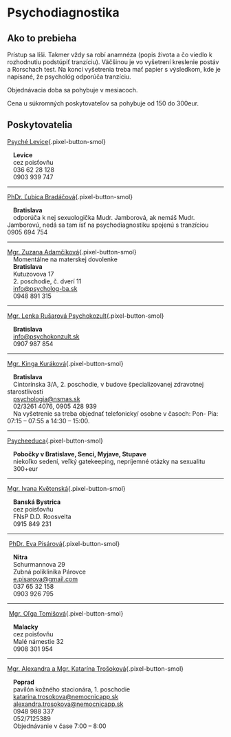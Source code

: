 # Psychodiagnostika

## Ako to prebieha
Prístup sa líši. Takmer vždy sa robí anamnéza (popis života a čo viedlo k rozhodnutiu podstúpiť tranzíciu). Väčšinou je vo vyšetrení kreslenie postáv a Rorschach test. Na konci vyšetrenia treba mať papier s výsledkom, kde je napísané, že psychológ odporúča tranzíciu.
 
Objednávacia doba sa pohybuje v mesiacoch.

Cena u súkromných poskytovateľov sa pohybuje od 150 do 300eur.

## Poskytovatelia

[Psyché Levice](https://www.psychelevice.sk/){.pixel-button-smol}  

&emsp;**Levice**  
&emsp;cez poisťovňu  
&emsp;036 62 28 128  
&emsp;0903 939 747  

* * *

[PhDr. Ľubica Bradáčová](https://www.unb.sk/psychologicka-ambulancia-denny-stacionar-podunajske-biskupice/){.pixel-button-smol}  

&emsp;**Bratislava**  
&emsp;odporúča k nej sexuologička Mudr. Jamborová, ak nemáš Mudr. Jamborovú, nedá sa tam ísť na psychodiagnostiku spojenú s tranzíciou
&emsp;0905 694 754  

* * *

[Mgr. Zuzana Adamčíková](https://psycholog-ba.sk/){.pixel-button-smol}  
&emsp;Momentálne na materskej dovolenke  
&emsp;**Bratislava**  
&emsp;Kutuzovova 17  
&emsp;2. poschodie, č. dverí 11  
&emsp;<a>info@psycholog-ba.sk</a>  
&emsp;0948 891 315  

* * *

[Mgr. Lenka Rušarová Psychokozult](https://www.psychokonzult.sk/){.pixel-button-smol}  

&emsp;**Bratislava**  
&emsp;info@psychokonzult.sk  
&emsp;0907 987 854  

* * *

[Mgr. Kinga Kuráková](https://www.e-vuc.sk/bsk/zdravotnictvo/ambulantne-zdravotnicke-zariadenia/bratislava-i/ambulancia-klinickej-psychologie-mgr.-kinga-kurakova-bratislava-stare-mesto-univerzitna-nemocnica-nemocnica-svateho-michala-a.-s..html?page_id=145341){.pixel-button-smol}  

&emsp;**Bratislava**  
&emsp;Cintorínska 3/A, 2. poschodie, v budove špecializovanej zdravotnej starostlivosti  
&emsp;psychologia@nsmas.sk  
&emsp;02/3261 4076, 0905 428 939  
&emsp;Na vyšetrenie sa treba objednať telefonicky/ osobne v časoch: Pon- Pia: 07:15 – 07:55 a 14:30 – 15:00.  

* * *

[Psycheeduca](https://www.psycheeduca.sk){.pixel-button-smol}  

&emsp;**Pobočky v Bratislave, Senci, Myjave, Stupave**  
&emsp;niekoľko sedení, veľký gatekeeping, nepríjemné otázky na sexualitu  
&emsp;300+eur  

* * *

[Mgr. Ivana Květenská](https://www.fnspfdr.sk/ikvetenska/){.pixel-button-smol}  

&emsp;**Banská Bystrica**  
&emsp;cez poisťovňu  
&emsp;FNsP D.D. Roosvelta  
&emsp;0915 849 231  

* * *
​
[PhDr. Eva Pisárová](https://www.evapisarova.sk/){.pixel-button-smol}  

&emsp;**Nitra**  
&emsp;Schurmannova 29   
&emsp;Zubná poliklinika Párovce    
&emsp;e.pisarova@gmail.com  
&emsp;037 65 32 158  
&emsp;0903 926 795  

* * *
​
[Mgr. Oľga Tomišová](https://www.zzz.sk/zariadenie/3034-psychologicka-ambulancia-mgr-olga-tomisova){.pixel-button-smol}  

&emsp;**Malacky**  
&emsp;cez poisťovňu  
&emsp;Malé námestie 32  
&emsp;0908 301 954  

* * *

[Mgr. Alexandra a Mgr. Katarína Trošoková](https://www.nemocnicapp.sk/ambulancie-oddelenia/ambulancie/ambulancia-klinickej-psychologie){.pixel-button-smol}  

&emsp;**Poprad**  
&emsp;pavilón kožného stacionára, 1. poschodie  
&emsp;katarina.trosokova@nemocnicapp.sk  
&emsp;alexandra.trosokova@nemocnicapp.sk  
&emsp;0948 988 337  
&emsp;052/7125389  
&emsp;Objednávanie v čase 7:00 – 8:00  
